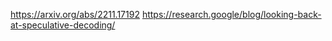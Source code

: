 https://arxiv.org/abs/2211.17192
https://research.google/blog/looking-back-at-speculative-decoding/
